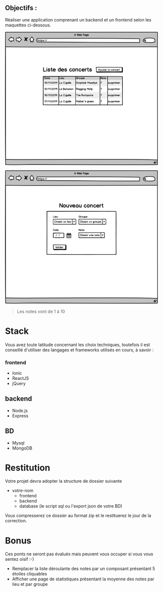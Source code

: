## Objectifs :

Réaliser une application comprenant un backend et un frontend selon les maquettes ci-dessous.

![image](maquettes/list.png)

![image](maquettes/form.png)

> Les notes vont de 1 à 10

# Stack
Vous avez toute latitude concernant les choix techniques, toutefois il est conseillé d'utiliser des langages et frameworks utilisés en cours, à savoir :

### frontend

- Ionic
- ReactJS
- jQuery

## backend

- Node.js
- Express

## BD

- Mysql
- MongoDB

# Restitution

Votre projet devra adopter la structure de dossier suivante

- votre-nom
  - frontend
  - backend
  - database (le script sql ou l'export json de votre BD)
  
Vous compresserez ce dossier au format zip et le restituerez le jour de la correction.  

# Bonus

Ces ponts ne seront pas évalués mais peuvent vous occuper si vous vous sentez oisif :-)

- Remplacer la liste déroulante des notes par un composant présentant 5 étoiles cliquables
- Afficher une page de statistiques présentant la moyenne des notes par lieu et par groupe